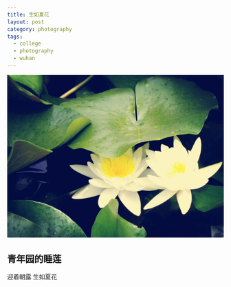 ```yaml
---
title: 生如夏花
layout: post
category: photography
tags:
  - college
  - photography
  - wuhan
---
```


![Xiahua](/media/image/2010/xiahua.jpg)

青年园的睡莲
---

迎着朝露
生如夏花